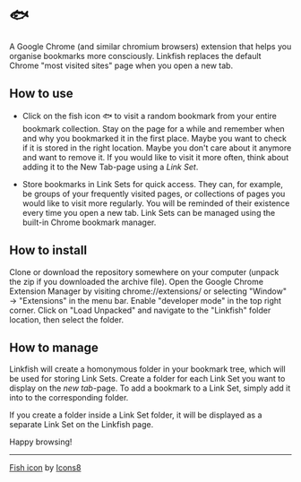 # 🐟
A Google Chrome (and similar chromium browsers) extension that helps you organise bookmarks more consciously.
Linkfish replaces the default Chrome "most visited sites" page when you open a new tab.

## How to use

- Click on the fish icon 🐟 to visit a random bookmark from your entire bookmark collection. Stay on the page for a while and remember when and why you bookmarked it in the first place. Maybe you want to check if it is stored in the right location. Maybe you don't care about it anymore and want to remove it. If you would like to visit it more often, think about adding it to the New Tab-page using a *Link Set*.

- Store bookmarks in Link Sets for quick access. They can, for example, be groups of your frequently visited pages, or collections of pages you would like to visit more regularly. You will be reminded of their existence every time you open a new tab. Link Sets can be managed using the built-in Chrome bookmark manager.

## How to install

Clone or download the repository somewhere on your computer (unpack the zip if you downloaded the archive file). Open the Google Chrome Extension Manager by visiting chrome://extensions/ or selecting "Window" -> "Extensions" in the menu bar. Enable "developer mode" in the top right corner. Click on "Load Unpacked" and navigate to the "Linkfish" folder location, then select the folder. 

## How to manage

Linkfish will create a homonymous folder in your bookmark tree, which will be used for storing Link Sets. Create a folder for each Link Set you want to display on the *new tab*-page. To add a bookmark to a Link Set, simply add it into to the corresponding folder.

If you create a folder inside a Link Set folder, it will be displayed as a separate Link Set on the Linkfish page.

Happy browsing!

___

<a target="_blank" href="https://icons8.com/icons/set/fish-emoji">Fish icon</a> by <a target="_blank" href="https://icons8.com">Icons8</a>
